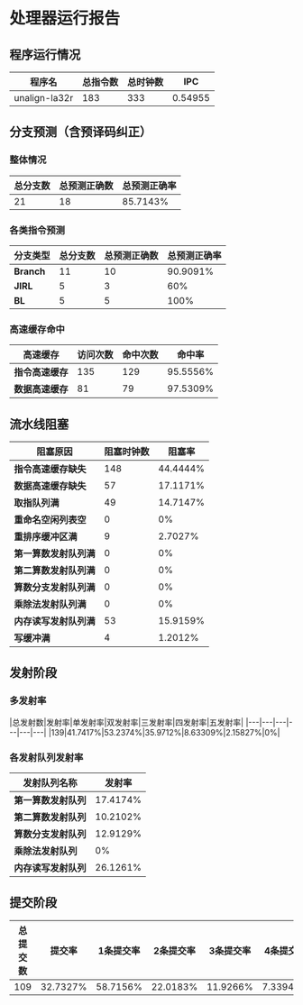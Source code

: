 # 处理器运行报告
## 程序运行情况
|程序名|总指令数|总时钟数|IPC|
|---|---|---|---|
|unalign-la32r|183|333|0.54955|

## 分支预测（含预译码纠正）
### 整体情况
|总分支数|总预测正确数|总预测正确率|
|---|---|---|
|21|18|85.7143%|

### 各类指令预测
|分支类型|总分支数|总预测正确数|总预测正确率|
|---|---|---|---|
|**Branch**| 11 | 10 | 90.9091%|
|**JIRL**| 5 | 3 | 60%|
|**BL**| 5 | 5 | 100%|

### 高速缓存命中
|高速缓存|访问次数|命中次数|命中率|
|---|---|---|---|
|**指令高速缓存**| 135 | 129 | 95.5556%|
|**数据高速缓存**| 81 | 79 | 97.5309%|
## 流水线阻塞
|阻塞原因|阻塞时钟数|阻塞率|
|---|---|---|
|**指令高速缓存缺失**| 148 | 44.4444%|
|**数据高速缓存缺失**| 57 | 17.1171%|
|**取指队列满**| 49 | 14.7147%|
|**重命名空闲列表空**|0 | 0%|
|**重排序缓冲区满**|9 | 2.7027%|
|**第一算数发射队列满**|0 | 0%|
|**第二算数发射队列满**|0 | 0%|
|**算数分支发射队列满**|0 | 0%|
|**乘除法发射队列满**|0 | 0%|
|**内存读写发射队列满**|53 | 15.9159%|
|**写缓冲满**|4 | 1.2012%|

## 发射阶段
### 多发射率
|总发射数|发射率|单发射率|双发射率|三发射率|四发射率|五发射率|
|---|---|---|---|---|---|
|139|41.7417%|53.2374%|35.9712%|8.63309%|2.15827%|0%|

### 各发射队列发射率
|发射队列名称|发射率|
|---|---|
|**第一算数发射队列**|17.4174%|
|**第二算数发射队列**|10.2102%|
|**算数分支发射队列**|12.9129%|
|**乘除法发射队列**|0%|
|**内存读写发射队列**|26.1261%|

## 提交阶段
|总提交数|提交率|1条提交率|2条提交率|3条提交率|4条提交率|
|---|---|---|---|---|---|
|109|32.7327%|58.7156%|22.0183%|11.9266%|7.33945%|
